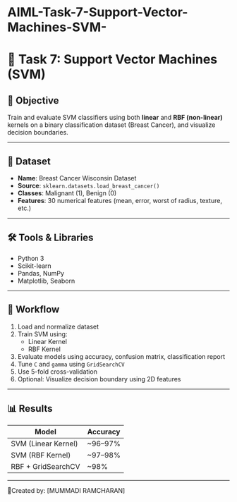 # AIML-Task-7-Support-Vector-Machines-SVM-
# 🧠 Task 7: Support Vector Machines (SVM)

## 📌 Objective
Train and evaluate SVM classifiers using both **linear** and **RBF (non-linear)** kernels on a binary classification dataset (Breast Cancer), and visualize decision boundaries.

---

## 📂 Dataset
- **Name**: Breast Cancer Wisconsin Dataset
- **Source**: `sklearn.datasets.load_breast_cancer()`
- **Classes**: Malignant (1), Benign (0)
- **Features**: 30 numerical features (mean, error, worst of radius, texture, etc.)

---

## 🛠 Tools & Libraries
- Python 3  
- Scikit-learn  
- Pandas, NumPy  
- Matplotlib, Seaborn

---

## 🚀 Workflow

1. Load and normalize dataset
2. Train SVM using:
   - Linear Kernel
   - RBF Kernel
3. Evaluate models using accuracy, confusion matrix, classification report
4. Tune `C` and `gamma` using `GridSearchCV`
5. Use 5-fold cross-validation
6. Optional: Visualize decision boundary using 2D features

---

## 📊 Results

| Model               | Accuracy |
|---------------------|----------|
| SVM (Linear Kernel) | ~96–97%  |
| SVM (RBF Kernel)    | ~97–98%  |
| RBF + GridSearchCV  | ~98%     |

---

📃Created by: [MUMMADI RAMCHARAN]
